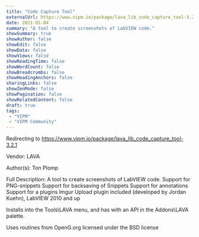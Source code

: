 ```yaml
---
title: "Code Capture Tool"
externalUrl: https://www.vipm.io/package/lava_lib_code_capture_tool-3.2.1
date: 2021-01-04
summary: "A tool to create screenshots of LabVIEW code."
showSummary: true
showAuthor: false
showEdit: false
showData: false
showViews: false
showReadingTime: false
showWordCount: false
showBreadcrumbs: false
showHeadingAnchors: false
sharingLinks: false
showZenMode: false
showPagination: false
showRelatedContent: false
draft: true
tags:
 - "VIPM"
 - "VIPM Community"
---
```


Redirecting to https://www.vipm.io/package/lava_lib_code_capture_tool-3.2.1

Vendor: LAVA

Author(s): Ton Plomp
 
Full Description:
A tool to create screenshots of LabVIEW code.
Support for PNG-snippets
Support for backsaving of Snippets
Support for annotations
Support for a plugins
Imgur Upload plugin included (developed by Jordan Kuehn), LabVIEW 2010 and up

Installs into the Tools\\LAVA menu, and has with an API in the Addons\\LAVA palette.

Uses routines from OpenG.org licensed under the BSD license